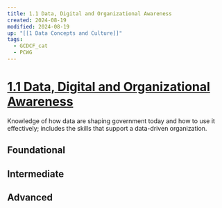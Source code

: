 ```yaml
---
title: 1.1 Data, Digital and Organizational Awareness
created: 2024-08-19
modified: 2024-08-19
up: "[[1 Data Concepts and Culture]]"
tags:
  - GCDCF_cat
  - PCWG
---
```

# [1.1 Data, Digital and Organizational Awareness](1.1%20Data,%20Digital%20and%20Organizational%20Awareness.md)
Knowledge of how data are shaping government today and how to use it effectively; includes the skills that support a data-driven organization.
## Foundational






## Intermediate





## Advanced



